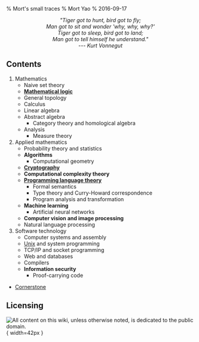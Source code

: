 % Mort's small traces
% Mort Yao
% 2016-09-17

<div style="text-align:center;font-style:italic">
"Tiger got to hunt, bird got to fly;
<br> Man got to sit and wonder 'why, why, why?'
<br> Tiger got to sleep, bird got to land;
<br> Man got to tell himself he understand."
<br> --- Kurt Vonnegut
</div>

## Contents

1. Mathematics
    * Naive set theory
    * **[Mathematical logic](/math/logic)**
    * General topology
    * Calculus
    * Linear algebra
    * Abstract algebra
        * Category theory and homological algebra
    * Analysis
        * Measure theory
2. Applied mathematics
    * Probability theory and statistics
    * **Algorithms**
        * Computational geometry
    * **[Cryptography](/crypto)**
    * **Computational complexity theory**
    * **[Programming language theory](/plt)**
        * Formal semantics
        * Type theory and Curry-Howard correspondence
        * Program analysis and transformation
    * **Machine learning**
        * Artificial neural networks
    * **Computer vision and image processing**
    * Natural language processing
3. Software technology
    * Computer systems and assembly
    * [Unix](/unix) and system programming
    * TCP/IP and socket programming
    * Web and databases
    * Compilers
    * **Information security**
        * Proof-carrying code

* [Cornerstone](/cornerstone)



## Licensing

![<small>
All content on this wiki, unless otherwise noted, is dedicated to the
[public domain](https://raw.githubusercontent.com/soimort/wiki/gh-pages/LICENSE).
</small>](https://i0.wp.com/dl.dropboxusercontent.com/s/2f9kuczvqrcaagg/cc0.png){ width=42px }
